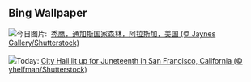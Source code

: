 ## Bing Wallpaper
![](https://www.bing.com/th?id=OHR.EagleTree_ZH-CN7775102951_UHD.jpg&w=1000)今日图片: &nbsp;[秃鹰，通加斯国家森林，阿拉斯加，美国 (© Jaynes Gallery/Shutterstock)](https://www.bing.com/th?id=OHR.EagleTree_ZH-CN7775102951_UHD.jpg)
<br><br/>
![](https://www.bing.com/th?id=OHR.SanFranHall_EN-US0993956473_UHD.jpg&w=1000)Today: [City Hall lit up for Juneteenth in San Francisco, California (© yhelfman/Shutterstock)](https://www.bing.com/th?id=OHR.SanFranHall_EN-US0993956473_UHD.jpg)
<br><br/>
